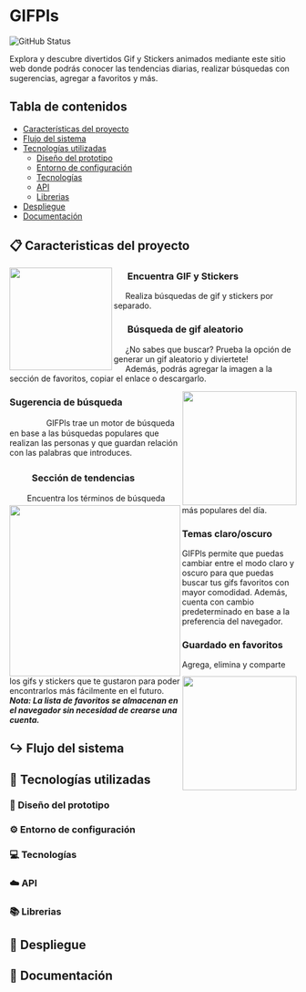 # GIFPls

![GitHub Status](https://img.shields.io/badge/Status-En%20desarrollo-brightgreen)

Explora y descubre divertidos Gif y Stickers animados mediante este sitio web donde podrás conocer las tendencias diarias, realizar búsquedas con sugerencias, agregar a favoritos y más.

## Tabla de contenidos

- [Características del proyecto](#caracteristicas-del-proyecto)
- [Flujo del sistema](#flujo-del-sistema)
- [Tecnologías utilizadas](#tecnologías-utilizadas)
  - [Diseño del prototipo](#diseño-del-prototipo)
  - [Entorno de configuración](#entorno-de-configuración)
  - [Tecnologías](#tecnologías)
  - [API](#api)
  - [Librerias](#librerias)
- [Despliegue](#despliegue)
- [Documentación](#documentación)

## 📋 Caracteristicas del proyecto <a name="caracteristicas-del-proyecto"></a>

<img src="https://user-images.githubusercontent.com/44626985/197085733-5f6e30d3-ef8c-4cc8-9802-155b398650a3.gif" width="180" align="left" />

### ⠀⠀Encuentra GIF y Stickers

⠀⠀Realiza búsquedas de gif y stickers por separado.

### ⠀⠀Búsqueda de gif aleatorio

⠀⠀¿No sabes que buscar? Prueba la opción de generar un gif aleatorio y diviertete! <br>
⠀⠀Además, podrás agregar la imagen a la sección de favoritos, copiar el enlace o descargarlo.

<img src="https://user-images.githubusercontent.com/44626985/197076433-0857c2e7-8bb3-4304-85f2-6b00279bd36c.gif" width="200" align="right" />

### Sugerencia de búsqueda

ㅤㅤㅤㅤㅤGIFPls trae un motor de búsqueda en base a las búsquedas populares que realizan las personas y que guardan relación con las palabras que introduces.

<img src="https://user-images.githubusercontent.com/44626985/197077078-0cbd1217-102b-4a34-b2d7-eabcb8876fbd.gif" width="300" align="left"/>

### ‍‍‍‍‍⠀⠀ㅤSección de tendencias

⠀⠀⠀Encuentra los términos de búsqueda más populares del día.

<img src="https://user-images.githubusercontent.com/44626985/197085343-f36b9441-6d1a-485c-811a-8cb7c5109953.gif" width="200" align="right"/>

### Temas claro/oscuro

GIFPls permite que puedas cambiar entre el modo claro y oscuro para que puedas buscar tus gifs favoritos con mayor comodidad. Además, cuenta con cambio predeterminado en base a la preferencia del navegador.

### Guardado en favoritos

Agrega, elimina y comparte los gifs y stickers que te gustaron para poder encontrarlos más fácilmente en el futuro. <br>
**_Nota: La lista de favoritos se almacenan en el navegador sin necesidad de crearse una cuenta._**

## ↪️ Flujo del sistema <a name="flujo-del-sistema"></a>

## 🔧 Tecnologías utilizadas <a name="tecnologías-utilizadas"></a>

### 📐 Diseño del prototipo <a name="diseño-del-prototipo"></a>

### ⚙️ Entorno de configuración <a name="entorno-de-configuración"></a>

### 💻 Tecnologías <a name="tecnologías"></a>

### ☁️ API <a name="api"></a>

### 📚 Librerias <a name="librerias"></a>

## 🚀 Despliegue <a name="despliegue"></a>

## 📄 Documentación <a name="documentacion"></a>
